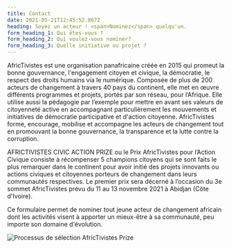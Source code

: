 ```yaml
---
title: Contact
date: 2021-05-21T12:45:52.867Z
heading: Soyez un acteur ! <span>Nominez</span> quelqu'un.
form_heading_1: Qui êtes-vous ?
form_heading_2: Qui voulez-vous nominer?
form_heading_3: Quelle initiative ou projet ?
---
```

AfricTivistes est une organisation panafricaine créée en 2015 qui promeut la bonne gouvernance, l'engagement citoyen et
civique, la démocratie, le respect des droits humains via le numérique. Composée de plus de 200 acteurs de changement à
travers 40 pays du continent, elle met en œuvre différents programmes et projets, portés par son réseau, pour l’Afrique.
Elle utilise aussi la pédagogie par l’exemple pour mettre en avant ses valeurs de citoyenneté active en accompagnant
particulièrement les mouvements et initiatives de démocratie participative et d'action citoyenne. AfricTivistes forme,
encourage, mobilise et accompagne les acteurs de changement tout en promouvant la bonne gouvernance, la transparence et
la lutte contre la corruption.

AFRICTIVISTES CIVIC ACTION PRIZE ou le Prix AfricTivistes pour l’Action Civique consiste à récompenser 5 champions
citoyens qui se sont faits le plus remarquer dans le continent pour avoir initié des projets innovants ou actions
civiques et citoyennes porteurs de changement dans leurs communautés respectives. Le premier prix sera décerné à
l’occasion du 3e sommet AfricTivistes prévu du 11 au 13 novembre 2021 à Abidjan (Côte d'Ivoire).

Ce formulaire permet de nominer tout jeune acteur de changement africain dont les activités visent à apporter un
mieux-être à sa communauté, peu importe son domaine d'évolution.

![Processus de sélection AfricTivistes Prize](/images/diagrammeFR.png)
